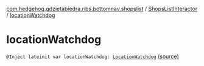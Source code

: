 [com.hedgehog.gdzietabiedra.ribs.bottomnav.shopslist](../index.md) / [ShopsListInteractor](index.md) / [locationWatchdog](./location-watchdog.md)

# locationWatchdog

`@Inject lateinit var locationWatchdog: `[`LocationWatchdog`](../../com.hedgehog.gdzietabiedra.appservice/-location-watchdog/index.md) [(source)](https://github.com/asvid/GdzieTaBiedra/tree/master/app/src/main/java/com/hedgehog/gdzietabiedra/ribs/bottomnav/shopslist/ShopsListInteractor.kt#L41)